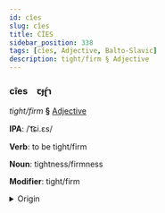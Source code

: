 ```yaml
---
id: cîes
slug: cîes
title: CÎES
sidebar_position: 338
tags: [cîes, Adjective, Balto-Slavic]
description: tight/firm § Adjective
---
```


### cîes&emsp;<span kind="abugida">ꞇɟɽ́ɿ</span>

*tight/firm* **§** [Adjective](../../tags/Adjective)

**IPA**: /ˈt͡ɕi.ɛs/

**Verb**: to be tight/firm

**Noun**: tightness/firmness

**Modifier**: tight/firm

<details>
    <summary>Origin</summary>
    Latvian ciešs [tsiɛ̂ʃ]<br/>
    <em>Balto-Slavic Language Family</em>
</details>